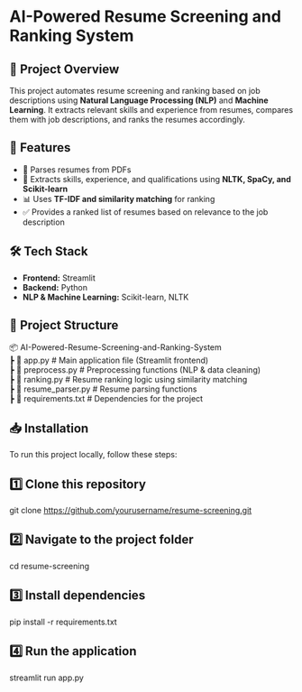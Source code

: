 # AI-Powered Resume Screening and Ranking System  

## 📌 Project Overview  
This project automates resume screening and ranking based on job descriptions using **Natural Language Processing (NLP)** and **Machine Learning**. It extracts relevant skills and experience from resumes, compares them with job descriptions, and ranks the resumes accordingly.  

## 🚀 Features  
- 📄 Parses resumes from PDFs  
- 🧠 Extracts skills, experience, and qualifications using **NLTK, SpaCy, and Scikit-learn**  
- 📊 Uses **TF-IDF and similarity matching** for ranking  
- ✅ Provides a ranked list of resumes based on relevance to the job description  


## 🛠️ Tech Stack  
- **Frontend:** Streamlit  
- **Backend:** Python  
- **NLP & Machine Learning:** Scikit-learn, NLTK
  

## 📂 Project Structure  
📦 AI-Powered-Resume-Screening-and-Ranking-System  
┣ 📜 app.py                   # Main application file (Streamlit frontend)  
┣ 📜 preprocess.py             # Preprocessing functions (NLP & data cleaning)  
┣ 📜 ranking.py                # Resume ranking logic using similarity matching  
┣ 📜 resume_parser.py          # Resume parsing functions  
┣ 📜 requirements.txt          # Dependencies for the project  



## 📥 Installation  
To run this project locally, follow these steps:  

## 1️⃣ Clone this repository
git clone https://github.com/yourusername/resume-screening.git

## 2️⃣ Navigate to the project folder
cd resume-screening

## 3️⃣  Install dependencies
pip install -r requirements.txt

## 4️⃣ Run the application
streamlit run app.py



